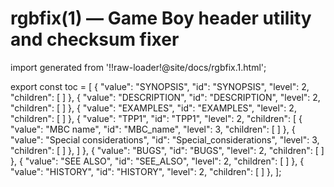 # rgbfix(1) — Game Boy header utility and checksum fixer

import generated from '!!raw-loader!@site/docs/rgbfix.1.html';

<div className="manual-text" dangerouslySetInnerHTML={{ __html: generated }} />

export const toc = [
{
	"value": "SYNOPSIS",
	"id": "SYNOPSIS",
	"level": 2,
	"children": [
	]
},
{
	"value": "DESCRIPTION",
	"id": "DESCRIPTION",
	"level": 2,
	"children": [
	]
},
{
	"value": "EXAMPLES",
	"id": "EXAMPLES",
	"level": 2,
	"children": [
	]
},
{
	"value": "TPP1",
	"id": "TPP1",
	"level": 2,
	"children": [
{
	"value": "MBC name",
	"id": "MBC_name",
	"level": 3,
	"children": [
	]
},
{
	"value": "Special considerations",
	"id": "Special_considerations",
	"level": 3,
	"children": [
	]
},
	]
},
{
	"value": "BUGS",
	"id": "BUGS",
	"level": 2,
	"children": [
	]
},
{
	"value": "SEE ALSO",
	"id": "SEE_ALSO",
	"level": 2,
	"children": [
	]
},
{
	"value": "HISTORY",
	"id": "HISTORY",
	"level": 2,
	"children": [
	]
},
];
